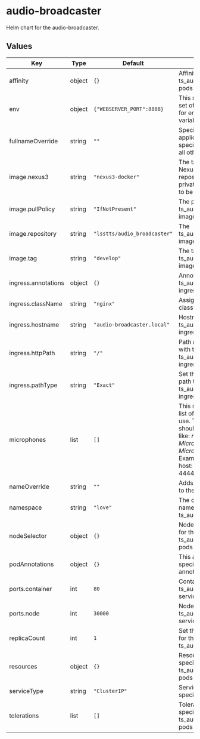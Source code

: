 # audio-broadcaster

Helm chart for the audio-broadcaster.

## Values

| Key | Type | Default | Description |
|-----|------|---------|-------------|
| affinity | object | `{}` | Affinity rules for the ts_audio_broadcaster pods |
| env | object | `{"WEBSERVER_PORT":8888}` | This section holds a set of key, value pairs for environmental variables |
| fullnameOverride | string | `""` | Specify the deployed application name specifically. Overrides all other names. |
| image.nexus3 | string | `"nexus3-docker"` | The tag name for the Nexus3 Docker repository secrets if private images need to be pulled |
| image.pullPolicy | string | `"IfNotPresent"` | The pull policy on the ts_audio_broadcaster image |
| image.repository | string | `"lsstts/audio_broadcaster"` | The ts_audio_broadcaster image to use |
| image.tag | string | `"develop"` | The tag to use for the ts_audio_broadcaster image |
| ingress.annotations | object | `{}` | Annotations for the ts_audio_broadcaster ingress |
| ingress.className | string | `"nginx"` | Assign the Ingress class name |
| ingress.hostname | string | `"audio-broadcaster.local"` | Hostname for the ts_audio_broadcaster ingress |
| ingress.httpPath | string | `"/"` | Path name associated with the ts_audio_broadcaster ingress |
| ingress.pathType | string | `"Exact"` | Set the Kubernetes path type for the ts_audio_broadcaster ingress |
| microphones | list | `[]` | This sections sets the list of producers to use. The microphones should be specified like: _name_: _host_: _Microphone host_ _port_: _Microphone port_ Example: auxtel1: host: localhost port: 4444 |
| nameOverride | string | `""` | Adds an extra string to the release name. |
| namespace | string | `"love"` | The overall namespace for the ts_audio_broadcaster |
| nodeSelector | object | `{}` | Node selection rules for the ts_audio_broadcaster pods |
| podAnnotations | object | `{}` | This allows the specification of pod annotations. |
| ports.container | int | `80` | Container port for the ts_audio_broadcaster service |
| ports.node | int | `30000` | Node port for the ts_audio_broadcaster service |
| replicaCount | int | `1` | Set the replica count for the ts_audio_broadcasters |
| resources | object | `{}` | Resource specifications for the ts_audio_broadcaster pods |
| serviceType | string | `"ClusterIP"` | Service type specification |
| tolerations | list | `[]` | Toleration specifications for the ts_audio_broadcaster pods |
